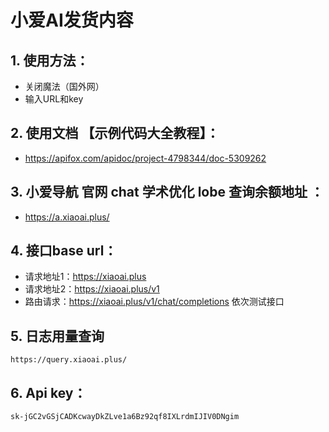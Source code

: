 # 小爱AI发货内容 

## 1. 使用方法：
   - 关闭魔法（国外网）
   - 输入URL和key

## 2. 使用文档 【示例代码大全教程】：
   - https://apifox.com/apidoc/project-4798344/doc-5309262

## 3. 小爱导航 官网 chat 学术优化 lobe 查询余额地址 ：
   - https://a.xiaoai.plus/


## 4. 接口base url：
   - 请求地址1：https://xiaoai.plus
   - 请求地址2：https://xiaoai.plus/v1
   - 路由请求：https://xiaoai.plus/v1/chat/completions
   依次测试接口

## 5. 日志用量查询
```
https://query.xiaoai.plus/
```

## 6. Api key：
```
sk-jGC2vGSjCADKcwayDkZLve1a6Bz92qf8IXLrdmIJIV0DNgim
```
